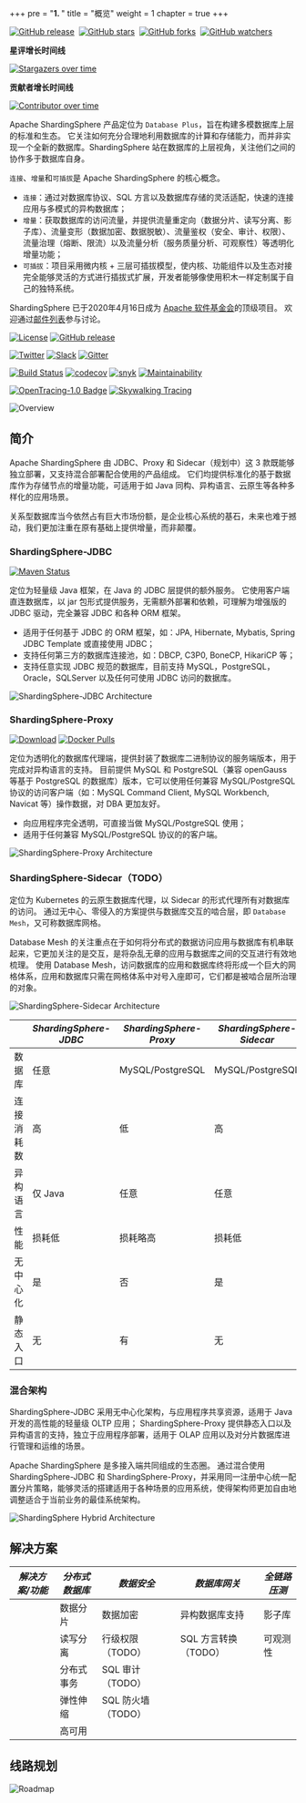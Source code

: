 +++
pre = "<b>1. </b>"
title = "概览"
weight = 1
chapter = true
+++

[![GitHub release](https://img.shields.io/github/release/apache/shardingsphere.svg?style=social&label=Release)](https://github.com/apache/shardingsphere/releases)&nbsp;
[![GitHub stars](https://img.shields.io/github/stars/apache/shardingsphere.svg?style=social&label=Star)](https://github.com/apache/shardingsphere/stargazers)&nbsp;
[![GitHub forks](https://img.shields.io/github/forks/apache/shardingsphere.svg?style=social&label=Fork)](https://github.com/apache/shardingsphere/fork)&nbsp;
[![GitHub watchers](https://img.shields.io/github/watchers/apache/shardingsphere.svg?style=social&label=Watch)](https://github.com/apache/shardingsphere/watchers)

**星评增长时间线**

[![Stargazers over time](https://starchart.cc/apache/shardingsphere.svg)](https://starchart.cc/apache/shardingsphere)

**贡献者增长时间线**

[![Contributor over time](https://contributor-graph-api.apiseven.com/contributors-svg?chart=contributorOverTime&repo=apache/shardingsphere)](https://www.apiseven.com/en/contributor-graph?chart=contributorOverTime&repo=apache/shardingsphere)

Apache ShardingSphere 产品定位为 `Database Plus`，旨在构建多模数据库上层的标准和生态。
它关注如何充分合理地利用数据库的计算和存储能力，而并非实现一个全新的数据库。ShardingSphere 站在数据库的上层视角，关注他们之间的协作多于数据库自身。

`连接`、`增量`和`可插拔`是 Apache ShardingSphere 的核心概念。

- `连接`：通过对数据库协议、SQL 方言以及数据库存储的灵活适配，快速的连接应用与多模式的异构数据库；
- `增量`：获取数据库的访问流量，并提供流量重定向（数据分片、读写分离、影子库）、流量变形（数据加密、数据脱敏）、流量鉴权（安全、审计、权限）、流量治理（熔断、限流）以及流量分析（服务质量分析、可观察性）等透明化增量功能；
- `可插拔`：项目采用微内核 + 三层可插拔模型，使内核、功能组件以及生态对接完全能够灵活的方式进行插拔式扩展，开发者能够像使用积木一样定制属于自己的独特系统。

ShardingSphere 已于2020年4月16日成为 [Apache 软件基金会](https://apache.org/index.html#projects-list)的顶级项目。
欢迎通过[邮件列表](mailto:dev@shardingsphere.apache.org)参与讨论。

[![License](https://img.shields.io/badge/license-Apache%202-4EB1BA.svg)](https://www.apache.org/licenses/LICENSE-2.0.html)
[![GitHub release](https://img.shields.io/github/release/apache/shardingsphere.svg)](https://github.com/apache/shardingsphere/releases)

[![Twitter](https://img.shields.io/twitter/url/https/twitter.com/ShardingSphere.svg?style=social&label=Follow%20%40ShardingSphere)](https://twitter.com/ShardingSphere)
[![Slack](https://img.shields.io/badge/%20Slack-ShardingSphere%20Channel-blueviolet)](https://join.slack.com/t/apacheshardingsphere/shared_invite/zt-sbdde7ie-SjDqo9~I4rYcR18bq0SYTg)
[![Gitter](https://badges.gitter.im/shardingsphere/shardingsphere.svg)](https://gitter.im/shardingsphere/Lobby)

[![Build Status](https://api.travis-ci.org/apache/shardingsphere.svg?branch=master&status=created)](https://travis-ci.org/apache/shardingsphere)
[![codecov](https://codecov.io/gh/apache/shardingsphere/branch/master/graph/badge.svg)](https://codecov.io/gh/apache/shardingsphere)
[![snyk](https://snyk.io/test/github/apache/shardingsphere/badge.svg?targetFile=pom.xml)](https://snyk.io/test/github/apache/shardingsphere?targetFile=pom.xml)
[![Maintainability](https://cloud.quality-gate.com/dashboard/api/badge?projectName=apache_shardingsphere&branchName=master)](https://cloud.quality-gate.com/dashboard/branches/30#overview)

[![OpenTracing-1.0 Badge](https://img.shields.io/badge/OpenTracing--1.0-enabled-blue.svg)](http://opentracing.io)
[![Skywalking Tracing](https://img.shields.io/badge/Skywalking%20Tracing-enable-brightgreen.svg)](https://github.com/apache/skywalking)

![Overview](https://shardingsphere.apache.org/document/current/img/overview.cn_v2.png)

## 简介

Apache ShardingSphere 由 JDBC、Proxy 和 Sidecar（规划中）这 3 款既能够独立部署，又支持混合部署配合使用的产品组成。
它们均提供标准化的基于数据库作为存储节点的增量功能，可适用于如 Java 同构、异构语言、云原生等各种多样化的应用场景。

关系型数据库当今依然占有巨大市场份额，是企业核心系统的基石，未来也难于撼动，我们更加注重在原有基础上提供增量，而非颠覆。

### ShardingSphere-JDBC

[![Maven Status](https://maven-badges.herokuapp.com/maven-central/org.apache.shardingsphere/shardingsphere-jdbc/badge.svg)](https://mvnrepository.com/artifact/org.apache.shardingsphere/shardingsphere-jdbc)

定位为轻量级 Java 框架，在 Java 的 JDBC 层提供的额外服务。
它使用客户端直连数据库，以 jar 包形式提供服务，无需额外部署和依赖，可理解为增强版的 JDBC 驱动，完全兼容 JDBC 和各种 ORM 框架。

* 适用于任何基于 JDBC 的 ORM 框架，如：JPA, Hibernate, Mybatis, Spring JDBC Template 或直接使用 JDBC；
* 支持任何第三方的数据库连接池，如：DBCP, C3P0, BoneCP, HikariCP 等；
* 支持任意实现 JDBC 规范的数据库，目前支持 MySQL，PostgreSQL，Oracle，SQLServer 以及任何可使用 JDBC 访问的数据库。

![ShardingSphere-JDBC Architecture](https://shardingsphere.apache.org/document/current/img/shardingsphere-jdbc_v3.png)

### ShardingSphere-Proxy

[![Download](https://img.shields.io/badge/release-download-orange.svg)](https://apache.org/dyn/closer.cgi?path=shardingsphere/5.0.0-beta/apache-shardingsphere-5.0.0-beta-shardingsphere-proxy-bin.tar.gz)
[![Docker Pulls](https://img.shields.io/docker/pulls/apache/sharding-proxy.svg)](https://store.docker.com/community/images/apache/sharding-proxy)

定位为透明化的数据库代理端，提供封装了数据库二进制协议的服务端版本，用于完成对异构语言的支持。
目前提供 MySQL 和 PostgreSQL（兼容 openGauss 等基于 PostgreSQL 的数据库）版本，它可以使用任何兼容 MySQL/PostgreSQL 协议的访问客户端（如：MySQL Command Client, MySQL Workbench, Navicat 等）操作数据，对 DBA 更加友好。

* 向应用程序完全透明，可直接当做 MySQL/PostgreSQL 使用；
* 适用于任何兼容 MySQL/PostgreSQL 协议的的客户端。

![ShardingSphere-Proxy Architecture](https://shardingsphere.apache.org/document/current/img/shardingsphere-proxy_v2.png)

### ShardingSphere-Sidecar（TODO）

定位为 Kubernetes 的云原生数据库代理，以 Sidecar 的形式代理所有对数据库的访问。
通过无中心、零侵入的方案提供与数据库交互的啮合层，即 `Database Mesh`，又可称数据库网格。

Database Mesh 的关注重点在于如何将分布式的数据访问应用与数据库有机串联起来，它更加关注的是交互，是将杂乱无章的应用与数据库之间的交互进行有效地梳理。
使用 Database Mesh，访问数据库的应用和数据库终将形成一个巨大的网格体系，应用和数据库只需在网格体系中对号入座即可，它们都是被啮合层所治理的对象。

![ShardingSphere-Sidecar Architecture](https://shardingsphere.apache.org/document/current/img/shardingsphere-sidecar-brief.png)

|           | *ShardingSphere-JDBC* | *ShardingSphere-Proxy* | *ShardingSphere-Sidecar* |
| --------- | --------------------- | ---------------------- | ------------------------ |
| 数据库     | 任意                  | MySQL/PostgreSQL      | MySQL/PostgreSQL          |
| 连接消耗数 | 高                    | 低                     | 高                        |
| 异构语言   | 仅 Java               | 任意                   | 任意                      |
| 性能      | 损耗低                 | 损耗略高                | 损耗低                    |
| 无中心化   | 是                    | 否                     | 是                        |
| 静态入口   | 无                    | 有                     | 无                        |

### 混合架构

ShardingSphere-JDBC 采用无中心化架构，与应用程序共享资源，适用于 Java 开发的高性能的轻量级 OLTP 应用；
ShardingSphere-Proxy 提供静态入口以及异构语言的支持，独立于应用程序部署，适用于 OLAP 应用以及对分片数据库进行管理和运维的场景。

Apache ShardingSphere 是多接入端共同组成的生态圈。
通过混合使用 ShardingSphere-JDBC 和 ShardingSphere-Proxy，并采用同一注册中心统一配置分片策略，能够灵活的搭建适用于各种场景的应用系统，使得架构师更加自由地调整适合于当前业务的最佳系统架构。

![ShardingSphere Hybrid Architecture](https://shardingsphere.apache.org/document/current/img/shardingsphere-hybrid-architecture_v2.png)

## 解决方案

| *解决方案/功能* |  *分布式数据库* | *数据安全*        | *数据库网关*        | *全链路压测* |
| ------------- | ------------- | ----------------| ----------------- | ---------- |
|               | 数据分片       | 数据加密          | 异构数据库支持       | 影子库     |
|               | 读写分离       | 行级权限（TODO）   | SQL 方言转换（TODO）| 可观测性    |
|               | 分布式事务     | SQL 审计（TODO）   |                   |           |
|               | 弹性伸缩       | SQL 防火墙（TODO） |                   |           |
|               | 高可用        |                   |                   |           |

## 线路规划

![Roadmap](https://shardingsphere.apache.org/document/current/img/roadmap_v2.png)
